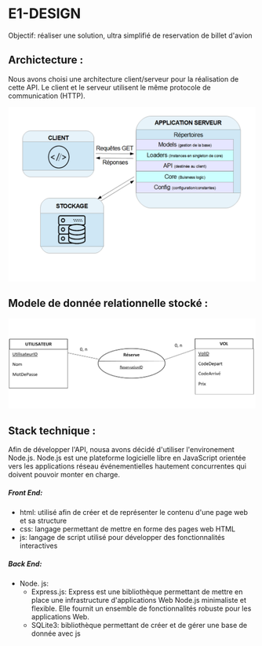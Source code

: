 # E1-DESIGN
Objectif: réaliser une solution, ultra simplifié de reservation de billet d'avion

## Archictecture :
<!-- ![SchemaArchi_FondBlanc_pour_md](https://user-images.githubusercontent.com/34629130/100863809-62f61d00-3495-11eb-82c7-05c1de93664b.png) -->
Nous avons choisi une architecture client/serveur pour la réalisation de cette API. Le client et le serveur utilisent le même protocole de communication (HTTP).

![Nouveau_SchemaArchi_pour_md](./docs/Nouveau_SchemaArchi_pour_md.png)

## Modele de donnée relationnelle stocké :

![mcd_api](./docs/mcd_api.png)

## Stack technique :
Afin de développer l'API, nousa avons décidé d'utiliser l'environement Node.js.
Node.js est une plateforme logicielle libre en JavaScript orientée vers les applications réseau événementielles hautement concurrentes qui doivent pouvoir monter en charge. 

##### Front End:
* html: utilisé afin de créer et de représenter le contenu d'une page web et sa structure
* css: langage permettant de mettre en forme des pages web HTML
* js: langage de script utilisé pour développer des fonctionnalités interactives

##### Back End:
* Node. js:
  * Express.js: Express est une bibliothèque permettant de mettre en place une infrastructure d'applications Web Node.js
  minimaliste et flexible. Elle fournit un ensemble de fonctionnalités robuste pour les applications Web.
  * SQLite3: bibliothèque permettant de créer et de gérer une base de donnée avec js 
